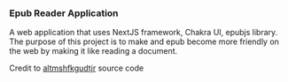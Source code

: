 ### Epub Reader Application

A web application that uses NextJS framework, Chakra UI,
epubjs library. 
The purpose of this project is to make and epub become 
more friendly on the web by making it like reading a document.

Credit to [altmshfkgudtjr](https://github.com/altmshfkgudtjr) source code